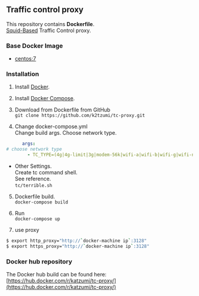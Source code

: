 ## Traffic control proxy

This repository contains **Dockerfile**.  
[Squid-Based](http://www.squid-cache.org) Traffic Control proxy.

### Base Docker Image

* [centos:7](https://hub.docker.com/_/centos/)

### Installation

1. Install [Docker](https://www.docker.com/).

2. Install [Docker Compose](https://docs.docker.com/compose/install/).

3. Download from Dockerfile from GitHub  
`git clone https://github.com/k2tzumi/tc-proxy.git`

4. Change docker-compose.yml  
Change build args. Choose network type.
``` yml
      args:
# choose network type
        - TC_TYPE=(4g|4g-limit|3g|modem-56k|wifi-a|wifi-b|wifi-g|wifi-n|terrible|none)
```
 - Other Settings.  
Create tc command shell.  
See reference.  
`tc/terrible.sh`

5. Dockerfile build.  
`docker-compose build`

6. Run  
`docker-compose up`

7. use proxy 
``` bash
$ export http_proxy="http://`docker-machine ip`:3128"
$ export https_proxy="http://`docker-machine ip`:3128"
```

### Docker hub repository

The Docker hub build can be found here: [https://hub.docker.com/r/katzumi/tc-proxy/](https://hub.docker.com/r/katzumi/tc-proxy/)
